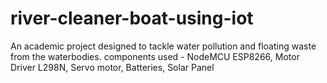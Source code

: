 # river-cleaner-boat-using-iot
An academic project designed to tackle water pollution and floating waste from the waterbodies.
components used - NodeMCU ESP8266, Motor Driver L298N, Servo motor, Batteries, Solar Panel

